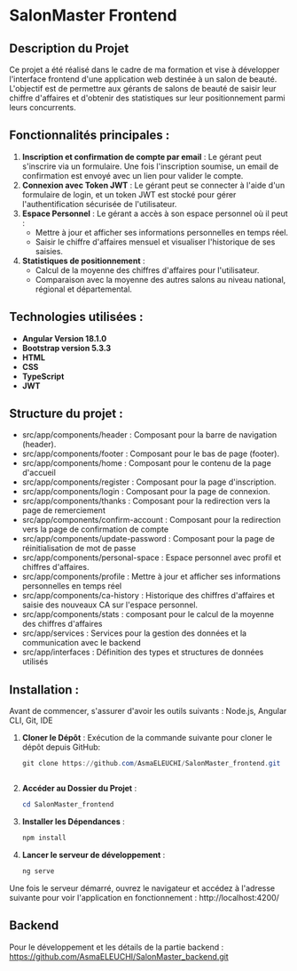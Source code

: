 # SalonMaster Frontend
## Description du Projet
Ce projet a été réalisé dans le cadre de ma formation et vise à développer l'interface frontend d'une application web destinée à un salon de beauté. L'objectif est de permettre aux gérants de salons de beauté de saisir leur chiffre d'affaires et d'obtenir des statistiques sur leur positionnement parmi leurs concurrents.
## Fonctionnalités principales :
1. **Inscription et confirmation de compte par email** :
   Le gérant peut s'inscrire via un formulaire. Une fois l'inscription soumise, un email de confirmation est envoyé avec un lien pour valider le compte.
2. **Connexion avec Token JWT** :
   Le gérant peut se connecter à l'aide d'un formulaire de login, et un token JWT est stocké pour gérer l'authentification sécurisée de l'utilisateur.
3. **Espace Personnel** :
   Le gérant a accès à son espace personnel où il peut :
    - Mettre à jour et afficher ses informations personnelles en temps réel.
    - Saisir le chiffre d'affaires mensuel et visualiser l'historique de ses saisies.
4. **Statistiques de positionnement** :
   - Calcul de la moyenne des chiffres d'affaires pour l'utilisateur.
   - Comparaison avec la moyenne des autres salons au niveau national, régional et départemental.
## Technologies utilisées : 
- **Angular Version 18.1.0**
- **Bootstrap version 5.3.3**
- **HTML**
- **CSS**
- **TypeScript**
- **JWT**
## Structure du projet : 
- src/app/components/header : Composant pour la barre de navigation (header).
- src/app/components/footer : Composant pour le bas de page (footer).
- src/app/components/home : Composant pour le contenu de la page d'accueil
- src/app/components/register : Composant pour la page d'inscription.
- src/app/components/login : Composant pour la page de connexion.
- src/app/components/thanks : Composant pour la redirection vers la page de remerciement
- src/app/components/confirm-account : Composant pour la redirection vers la page de confirmation de compte
- src/app/components/update-password : Composant pour la page de réinitialisation de mot de passe
- src/app/components/personal-space : Espace personnel avec profil et chiffres d'affaires.
- src/app/components/profile : Mettre à jour et afficher ses informations personnelles en temps réel
- src/app/components/ca-history : Historique des chiffres d'affaires et saisie des nouveaux CA sur l'espace personnel.
- src/app/components/stats : composant pour le calcul de la moyenne des chiffres d'affaires
- src/app/services : Services pour la gestion des données et la communication avec le backend
-  src/app/interfaces : Définition des types et structures de données utilisés

## Installation : 
Avant de commencer, s'assurer d'avoir les outils suivants : Node.js, Angular CLI, Git, IDE

1. **Cloner le Dépôt** :
  Exécution de la commande suivante pour cloner le dépôt depuis GitHub:

   ```powershell
   git clone https://github.com/AsmaELEUCHI/SalonMaster_frontend.git

   

2. **Accéder au Dossier du Projet** :

   ```powershell
   cd SalonMaster_frontend

   ```

3. **Installer les Dépendances** :

   ```powershell
   npm install

   ```

4. **Lancer le serveur de développement** :
   ```powershell
   ng serve
   ```

Une fois le serveur démarré, ouvrez le navigateur et accédez à l'adresse suivante pour voir l'application en fonctionnement :
http://localhost:4200/

## Backend
Pour le développement et les détails de la partie backend : https://github.com/AsmaELEUCHI/SalonMaster_backend.git


